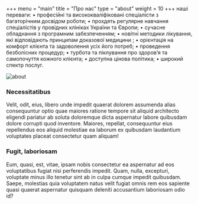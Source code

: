 +++
menu = "main"
title = "Про нас"
type = "about"
weight = 10
+++
		наші переваги:
•	професійні та висококваліфіковані спеціалісти з багаторічним досвідом роботи;
•	прохдять регулярне навчання спеціалістів у провідних клініках України та Європи;
•	сучасне обладнання з програмним забезпеченням; 
•	 новітні методики лікування, які відповідають принципам доказової медицини ;
•	орієнтація на комфорт клієнта та задоволення усіх його потреб;
•	проведення безболісних процедур;
•	турбота та піклування про здоров’я та самопочуття кожного клієнта;
•	доступна цінова політика;
•	широкий спектр послуг.


![about](../images/mac.jpg)

### Necessitatibus

Velit, odit, eius, libero unde impedit quaerat dolorem assumenda alias consequuntur optio quae maiores ratione tempore sit aliquid architecto eligendi pariatur ab soluta doloremque dicta aspernatur labore quibusdam dolore corrupti quod inventore. Maiores, repellat, consequuntur eius repellendus eos aliquid molestiae ea laborum ex quibusdam laudantium voluptates placeat consectetur quam aliquam!

### Fugit, laboriosam

Eum, quasi, est, vitae, ipsam nobis consectetur ea aspernatur ad eos voluptatibus fugiat nisi perferendis impedit. Quam, nulla, excepturi, voluptate minus illo tenetur sint ab in culpa cumque impedit quibusdam. Saepe, molestias quia voluptatem natus velit fugiat omnis rem eos sapiente quasi quaerat aspernatur quisquam deleniti accusantium laboriosam odio id?

